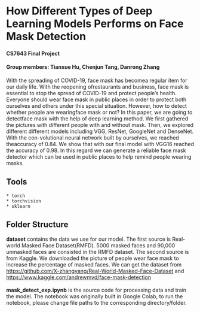 # How Different Types of Deep Learning Models Performs on Face Mask Detection
#### CS7643 Final Project 
#### Group members: Tianxue Hu, Chenjun Tang, Danrong Zhang 
With the spreading of COVID-19, face mask has becomea  regular  item  for  our  daily  life.   With  the  reopening  ofrestaurants and business, face mask is essential to stop the spread of COVID-19 and protect people’s health. Everyone should wear face mask in public places in order to protect both ourselves and  others under this special situation. However, how to detect whether people are wearingface mask or not? In this paper, we are going to detectface mask with the help of deep learning method. We first gathered the pictures with different people with and without mask. Then, we explored different different models including VGG, ResNet, GoogleNet and DenseNet. With the con-volutional neural network built by ourselves, we reached theaccuracy of 0.84. We show that with our final model with VGG16 reached the accuracy of 0.98. In this regard we can generate a reliable face mask detector which can be used in public places to help remind people wearing masks.<br>

## Tools 
    * torch
    * torchvision
    * sklearn

## Folder Structure
**dataset** contains the data we use for our model. The first source is Real-world Masked Face Dataset(RMFD). 5000 masked faces and 90,000 unmasked faces are consisted in the RMFD dataset. The second source is from Kaggle. We downloaded the picture of people wear face mask to increase the percentage of masked faces. We can get the dataset from https://github.com/X-zhangyang/Real-World-Masked-Face-Dataset and https://www.kaggle.com/andrewmvd/face-mask-detection
<br>
<br>
**mask_detect_exp.ipynb** is the source code for processing data and train the model. The notebook was originally built in Google Colab, to run the notebook, please change file paths to the corresponding directory/folder. <br>
